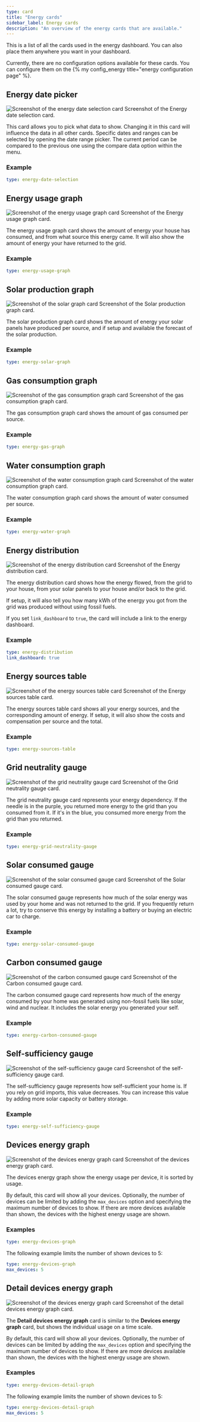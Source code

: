 ```yaml
---
type: card
title: "Energy cards"
sidebar_label: Energy cards
description: "An overview of the energy cards that are available."
---
```


This is a list of all the cards used in the energy dashboard. You can also place them anywhere you want in your dashboard.

Currently, there are no configuration options available for these cards. You can configure them on the {% my config_energy title="energy configuration page" %}.

## Energy date picker

<p class='img'>
  <img src='/images/dashboards/energy/date-selection.png' alt='Screenshot of the energy date selection card'>
  Screenshot of the Energy date selection card.
</p>

This card allows you to pick what data to show. Changing it in this card will influence the data in all other cards.
Specific dates and ranges can be selected by opening the date range picker. The current period can be compared to the previous one using the compare data option within the menu.

### Example

```yaml
type: energy-date-selection
```

## Energy usage graph

<p class='img'>
  <img src='/images/dashboards/energy/usage-graph.png' alt='Screenshot of the energy usage graph card'>
  Screenshot of the Energy usage graph card.
</p>

The energy usage graph card shows the amount of energy your house has consumed, and from what source this energy came.
It will also show the amount of energy your have returned to the grid.

### Example

```yaml
type: energy-usage-graph
```

## Solar production graph

<p class='img'>
  <img src='/images/dashboards/energy/solar-graph.png' alt='Screenshot of the solar graph card'>
  Screenshot of the Solar production graph card.
</p>

The solar production graph card shows the amount of energy your solar panels have produced per source, and if setup and available the forecast of the solar production.

### Example

```yaml
type: energy-solar-graph
```

## Gas consumption graph

<p class='img'>
  <img src='/images/dashboards/energy/gas-graph.png' alt='Screenshot of the gas consumption graph card'>
  Screenshot of the gas consumption graph card.
</p>

The gas consumption graph card shows the amount of gas consumed per source.

### Example

```yaml
type: energy-gas-graph
```

## Water consumption graph

<p class='img'>
  <img src='/images/dashboards/energy/water-graph.png' alt='Screenshot of the water consumption graph card'>
  Screenshot of the water consumption graph card.
</p>

The water consumption graph card shows the amount of water consumed per source.

### Example

```yaml
type: energy-water-graph
```

## Energy distribution

<p class='img'>
  <img src='/images/dashboards/energy/distribution.png' alt='Screenshot of the energy distribution card'>
  Screenshot of the Energy distribution card.
</p>

The energy distribution card shows how the energy flowed, from the grid to your house, from your solar panels to your house and/or back to the grid.

If setup, it will also tell you how many kWh of the energy you got from the grid was produced without using fossil fuels.

If you set `link_dashboard` to `true`, the card will include a link to the energy dashboard.

### Example

```yaml
type: energy-distribution
link_dashboard: true
```

## Energy sources table

<p class='img'>
  <img src='/images/dashboards/energy/sources-table.png' alt='Screenshot of the energy sources table card'>
  Screenshot of the Energy sources table card.
</p>

The energy sources table card shows all your energy sources, and the corresponding amount of energy.
If setup, it will also show the costs and compensation per source and the total.

### Example

```yaml
type: energy-sources-table
```

## Grid neutrality gauge

<p class='img'>
  <img src='/images/dashboards/energy/grid-neutrality-gauge.png' alt='Screenshot of the grid neutrality gauge card'>
  Screenshot of the Grid neutrality gauge card.
</p>

The grid neutrality gauge card represents your energy dependency. If the needle is in the purple, you returned more energy to the grid than you consumed from it. If it's in the blue, you consumed more energy from the grid than you returned.

### Example

```yaml
type: energy-grid-neutrality-gauge
```

## Solar consumed gauge

<p class='img'>
  <img src='/images/dashboards/energy/solar-consumed-gauge.png' alt='Screenshot of the solar consumed gauge card'>
  Screenshot of the Solar consumed gauge card.
</p>

The solar consumed gauge represents how much of the solar energy was used by your home and was not returned to the grid. If you frequently return a lot, try to conserve this energy by installing a battery or buying an electric car to charge.

### Example

```yaml
type: energy-solar-consumed-gauge
```

## Carbon consumed gauge

<p class='img'>
  <img src='/images/dashboards/energy/carbon-consumed-gauge.png' alt='Screenshot of the carbon consumed gauge card'>
  Screenshot of the Carbon consumed gauge card.
</p>

The carbon consumed gauge card represents how much of the energy consumed by your home was generated using non-fossil fuels like solar, wind and nuclear. It includes the solar energy you generated your self.

### Example

```yaml
type: energy-carbon-consumed-gauge
```

## Self-sufficiency gauge

<p class='img'>
  <img src='/images/dashboards/energy/self-sufficiency-gauge.png' alt='Screenshot of the self-sufficiency gauge card'>
  Screenshot of the self-sufficiency gauge card.
</p>

The self-sufficiency gauge represents how self-sufficient your home is. If you rely on grid imports, this value decreases. You can increase this value by adding more solar capacity or battery storage.

### Example

```yaml
type: energy-self-sufficiency-gauge
```

## Devices energy graph

<p class='img'>
  <img src='/images/dashboards/energy/devices-graph.png' alt='Screenshot of the devices energy graph card'>
  Screenshot of the devices energy graph card.
</p>

The devices energy graph show the energy usage per device, it is sorted by usage.

By default, this card will show all your devices. Optionally, the number of devices can be limited by adding the `max_devices` option and specifying the maximum number of devices to show. If there are more devices available than shown, the devices with the highest energy usage are shown.

### Examples

```yaml
type: energy-devices-graph
```

The following example limits the number of shown devices to 5:

```yaml
type: energy-devices-graph
max_devices: 5
```

## Detail devices energy graph

<p class='img'>
  <img src='/images/dashboards/energy/devices-detail-graph.png' alt='Screenshot of the devices energy graph card'>
  Screenshot of the detail devices energy graph card.
</p>

The **Detail devices energy graph** card is similar to the **Devices energy graph** card, but shows the individual usage on a time scale.

By default, this card will show all your devices. Optionally, the number of devices can be limited by adding the `max_devices` option and specifying the maximum number of devices to show. If there are more devices available than shown, the devices with the highest energy usage are shown.

### Examples

```yaml
type: energy-devices-detail-graph
```

The following example limits the number of shown devices to 5:

```yaml
type: energy-devices-detail-graph
max_devices: 5
```
